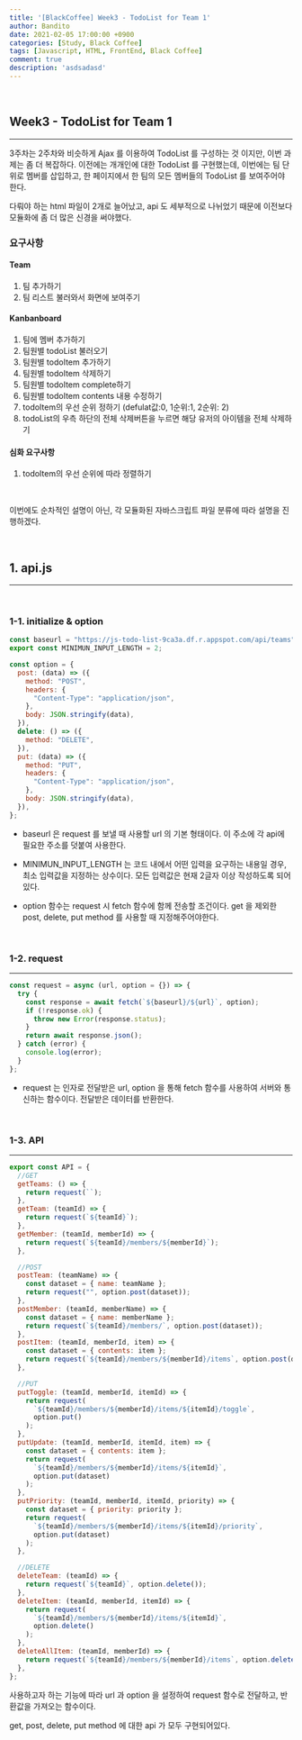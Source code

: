 ```yaml
---
title: '[BlackCoffee] Week3 - TodoList for Team 1'
author: Bandito
date: 2021-02-05 17:00:00 +0900
categories: [Study, Black Coffee]
tags: [Javascript, HTML, FrontEnd, Black Coffee]
comment: true
description: 'asdsadasd'
---
```


<br/>

## Week3 - TodoList for Team 1
***

3주차는 2주차와 비슷하게 Ajax 를 이용하여 TodoList 를 구성하는 것 이지만, 이번 과제는 좀 더 복잡하다. 이전에는 개개인에 대한 TodoList 를 구현했는데, 이번에는 팀 단위로 멤버를 삽입하고, 한 페이지에서 한 팀의 모든 멤버들의 TodoList 를 보여주어야 한다.    

다뤄야 하는 html 파일이 2개로 늘어났고, api 도 세부적으로 나뉘었기 때문에 이전보다 모듈화에 좀 더 많은 신경을 써야했다. 

### 요구사항

#### Team

1. 팀 추가하기
2. 팀 리스트 불러와서 화면에 보여주기

#### Kanbanboard

1. 팀에 멤버 추가하기
2. 팀원별 todoList 불러오기
3. 팀원별 todoItem 추가하기
4. 팀원별 todoItem 삭제하기
5. 팀원별 todoItem complete하기
6. 팀원별 todoItem contents 내용 수정하기
7. todoItem의 우선 순위 정하기 (defulat값:0, 1순위:1, 2순위: 2)
8. todoList의 우측 하단의 전체 삭제버튼을 누르면 해당 유저의 아이템을 전체 삭제하기

#### 심화 요구사항

1. todoItem의 우선 순위에 따라 정렬하기

<br/>

이번에도 순차적인 설명이 아닌, 각 모듈화된 자바스크립트 파일 분류에 따라 설명을 진행하겠다.


<br/>

## 1. api.js
***

<br/>

### 1-1. initialize & option

```javascript
const baseurl = "https://js-todo-list-9ca3a.df.r.appspot.com/api/teams";
export const MINIMUN_INPUT_LENGTH = 2;

const option = {
  post: (data) => ({
    method: "POST",
    headers: {
      "Content-Type": "application/json",
    },
    body: JSON.stringify(data),
  }),
  delete: () => ({
    method: "DELETE",
  }),
  put: (data) => ({
    method: "PUT",
    headers: {
      "Content-Type": "application/json",
    },
    body: JSON.stringify(data),
  }),
};
```

+ baseurl 은 request 를 보낼 때 사용할 url 의 기본 형태이다. 이 주소에 각 api에 필요한 주소를 덧붙여 사용한다.

+ MINIMUN_INPUT_LENGTH 는 코드 내에서 어떤 입력을 요구하는 내용일 경우, 최소 입력값을 지정하는 상수이다. 모든 입력값은 현재 2글자 이상 작성하도록 되어있다.

+ option 함수는 request 시 fetch 함수에 함께 전송할 조건이다. get 을 제외한 post, delete, put method 를 사용할 때 지정해주어야한다. 


<br/>

### 1-2. request
***
```javascript
const request = async (url, option = {}) => {
  try {
    const response = await fetch(`${baseurl}/${url}`, option);
    if (!response.ok) {
      throw new Error(response.status);
    }
    return await response.json();
  } catch (error) {
    console.log(error);
  }
};
```

+ request 는 인자로 전달받은 url, option 을 통해 fetch 함수를 사용하여 서버와 통신하는 함수이다. 전달받은 데이터를 반환한다.


<br/>

### 1-3. API
***
```javascript
export const API = {
  //GET
  getTeams: () => {
    return request(``);
  },
  getTeam: (teamId) => {
    return request(`${teamId}`);
  },
  getMember: (teamId, memberId) => {
    return request(`${teamId}/members/${memberId}`);
  },

  //POST
  postTeam: (teamName) => {
    const dataset = { name: teamName };
    return request("", option.post(dataset));
  },
  postMember: (teamId, memberName) => {
    const dataset = { name: memberName };
    return request(`${teamId}/members/`, option.post(dataset));
  },
  postItem: (teamId, memberId, item) => {
    const dataset = { contents: item };
    return request(`${teamId}/members/${memberId}/items`, option.post(dataset));
  },

  //PUT
  putToggle: (teamId, memberId, itemId) => {
    return request(
      `${teamId}/members/${memberId}/items/${itemId}/toggle`,
      option.put()
    );
  },
  putUpdate: (teamId, memberId, itemId, item) => {
    const dataset = { contents: item };
    return request(
      `${teamId}/members/${memberId}/items/${itemId}`,
      option.put(dataset)
    );
  },
  putPriority: (teamId, memberId, itemId, priority) => {
    const dataset = { priority: priority };
    return request(
      `${teamId}/members/${memberId}/items/${itemId}/priority`,
      option.put(dataset)
    );
  },

  //DELETE
  deleteTeam: (teamId) => {
    return request(`${teamId}`, option.delete());
  },
  deleteItem: (teamId, memberId, itemId) => {
    return request(
      `${teamId}/members/${memberId}/items/${itemId}`,
      option.delete()
    );
  },
  deleteAllItem: (teamId, memberId) => {
    return request(`${teamId}/members/${memberId}/items`, option.delete());
  },
};
```

사용하고자 하는 기능에 따라 url 과 option 을 설정하여 request 함수로 전달하고, 반환값을 가져오는 함수이다.    

get, post, delete, put method 에 대한 api 가 모두 구현되어있다.




